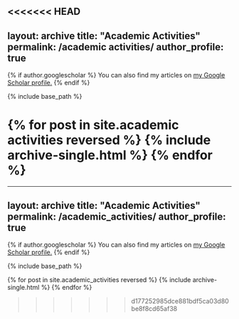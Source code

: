 <<<<<<< HEAD
---
layout: archive
title: "Academic Activities"
permalink: /academic activities/
author_profile: true
---

{% if author.googlescholar %}
  You can also find my articles on <u><a href="{{author.googlescholar}}">my Google Scholar profile</a>.</u>
{% endif %}

{% include base_path %}

{% for post in site.academic activities reversed %}
  {% include archive-single.html %}
{% endfor %}
=======
---
layout: archive
title: "Academic Activities"
permalink: /academic_activities/
author_profile: true
---

{% if author.googlescholar %}
  You can also find my articles on <u><a href="{{author.googlescholar}}">my Google Scholar profile</a>.</u>
{% endif %}

{% include base_path %}

{% for post in site.academic_activities reversed %}
  {% include archive-single.html %}
{% endfor %}
>>>>>>> d177252985dce881bdf5ca03d80be8f8cd65af38
